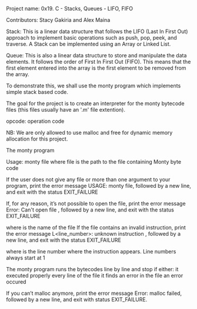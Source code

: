Project name: 0x19. C - Stacks, Queues - LIFO, FIFO

Contributors: Stacy Gakiria and Alex Maina

Stack: This is a linear data structure that follows the LIFO (Last In First Out) approach 
	to implement basic  operations such as push, pop, peek, and traverse.
	A Stack can be implemented using an Array or Linked List.

Queue: This is also a linear data structure to store and manipulate the data elements.
	It follows the order of First In First Out (FIFO).
	This means that the first element entered into the array is the first element to be removed from the array.

To demonstrate this, we shall use the monty program which implements simple stack based code.

The goal for the project is to create an interpreter for the monty bytecode files (this files usually have an '.m' file extention).

opcode: operation code

NB: We are only allowed to use malloc and free for dynamic memory allocation for this project.


The monty program

Usage: monty file
where file is the path to the file containing Monty byte code

If the user does not give any file or more than one argument to your program, print the error message USAGE: monty file, followed by a new line, and exit with the status EXIT_FAILURE

If, for any reason, it’s not possible to open the file, print the error message Error: Can't open file <file>, followed by a new line, and exit with the status EXIT_FAILURE

where <file> is the name of the file
If the file contains an invalid instruction, print the error message L<line_number>: unknown instruction <opcode>, followed by a new line, and exit with the status EXIT_FAILURE

where is the line number where the instruction appears.
Line numbers always start at 1

The monty program runs the bytecodes line by line and stop if either:
it executed properly every line of the file
it finds an error in the file
an error occured

If you can’t malloc anymore, print the error message Error: malloc failed, followed by a new line, and exit with status EXIT_FAILURE.
